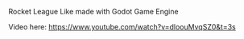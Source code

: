 Rocket League Like made with Godot Game Engine

Video here:
https://www.youtube.com/watch?v=dloouMvqSZ0&t=3s